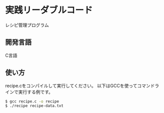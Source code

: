 # 実践リーダブルコード

レシピ管理プログラム

## 開発言語

C言語

## 使い方

recipe.cをコンパイルして実行してください。
以下はGCCを使ってコマンドラインで実行する例です。

```bash
$ gcc recipe.c -o recipe
$ ./recipe recipe-data.txt
```
